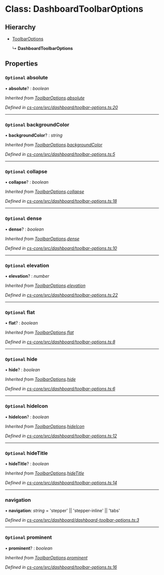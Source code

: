 # Class: DashboardToolbarOptions

## Hierarchy

* [ToolbarOptions](_cs_core_src_dashboard_toolbar_options_.toolbaroptions.md)

  ↳ **DashboardToolbarOptions**

## Properties

### `Optional` absolute

• **absolute**? : *boolean*

*Inherited from [ToolbarOptions](_cs_core_src_dashboard_toolbar_options_.toolbaroptions.md).[absolute](_cs_core_src_dashboard_toolbar_options_.toolbaroptions.md#optional-absolute)*

*Defined in [cs-core/src/dashboard/toolbar-options.ts:20](https://github.com/RichardHovenkamp/csnext/blob/c891e154/packages/cs-core/src/dashboard/toolbar-options.ts#L20)*

___

### `Optional` backgroundColor

• **backgroundColor**? : *string*

*Inherited from [ToolbarOptions](_cs_core_src_dashboard_toolbar_options_.toolbaroptions.md).[backgroundColor](_cs_core_src_dashboard_toolbar_options_.toolbaroptions.md#optional-backgroundcolor)*

*Defined in [cs-core/src/dashboard/toolbar-options.ts:5](https://github.com/RichardHovenkamp/csnext/blob/c891e154/packages/cs-core/src/dashboard/toolbar-options.ts#L5)*

___

### `Optional` collapse

• **collapse**? : *boolean*

*Inherited from [ToolbarOptions](_cs_core_src_dashboard_toolbar_options_.toolbaroptions.md).[collapse](_cs_core_src_dashboard_toolbar_options_.toolbaroptions.md#optional-collapse)*

*Defined in [cs-core/src/dashboard/toolbar-options.ts:18](https://github.com/RichardHovenkamp/csnext/blob/c891e154/packages/cs-core/src/dashboard/toolbar-options.ts#L18)*

___

### `Optional` dense

• **dense**? : *boolean*

*Inherited from [ToolbarOptions](_cs_core_src_dashboard_toolbar_options_.toolbaroptions.md).[dense](_cs_core_src_dashboard_toolbar_options_.toolbaroptions.md#optional-dense)*

*Defined in [cs-core/src/dashboard/toolbar-options.ts:10](https://github.com/RichardHovenkamp/csnext/blob/c891e154/packages/cs-core/src/dashboard/toolbar-options.ts#L10)*

___

### `Optional` elevation

• **elevation**? : *number*

*Inherited from [ToolbarOptions](_cs_core_src_dashboard_toolbar_options_.toolbaroptions.md).[elevation](_cs_core_src_dashboard_toolbar_options_.toolbaroptions.md#optional-elevation)*

*Defined in [cs-core/src/dashboard/toolbar-options.ts:22](https://github.com/RichardHovenkamp/csnext/blob/c891e154/packages/cs-core/src/dashboard/toolbar-options.ts#L22)*

___

### `Optional` flat

• **flat**? : *boolean*

*Inherited from [ToolbarOptions](_cs_core_src_dashboard_toolbar_options_.toolbaroptions.md).[flat](_cs_core_src_dashboard_toolbar_options_.toolbaroptions.md#optional-flat)*

*Defined in [cs-core/src/dashboard/toolbar-options.ts:8](https://github.com/RichardHovenkamp/csnext/blob/c891e154/packages/cs-core/src/dashboard/toolbar-options.ts#L8)*

___

### `Optional` hide

• **hide**? : *boolean*

*Inherited from [ToolbarOptions](_cs_core_src_dashboard_toolbar_options_.toolbaroptions.md).[hide](_cs_core_src_dashboard_toolbar_options_.toolbaroptions.md#optional-hide)*

*Defined in [cs-core/src/dashboard/toolbar-options.ts:6](https://github.com/RichardHovenkamp/csnext/blob/c891e154/packages/cs-core/src/dashboard/toolbar-options.ts#L6)*

___

### `Optional` hideIcon

• **hideIcon**? : *boolean*

*Inherited from [ToolbarOptions](_cs_core_src_dashboard_toolbar_options_.toolbaroptions.md).[hideIcon](_cs_core_src_dashboard_toolbar_options_.toolbaroptions.md#optional-hideicon)*

*Defined in [cs-core/src/dashboard/toolbar-options.ts:12](https://github.com/RichardHovenkamp/csnext/blob/c891e154/packages/cs-core/src/dashboard/toolbar-options.ts#L12)*

___

### `Optional` hideTitle

• **hideTitle**? : *boolean*

*Inherited from [ToolbarOptions](_cs_core_src_dashboard_toolbar_options_.toolbaroptions.md).[hideTitle](_cs_core_src_dashboard_toolbar_options_.toolbaroptions.md#optional-hidetitle)*

*Defined in [cs-core/src/dashboard/toolbar-options.ts:14](https://github.com/RichardHovenkamp/csnext/blob/c891e154/packages/cs-core/src/dashboard/toolbar-options.ts#L14)*

___

###  navigation

• **navigation**: *string* =  'stepper' || 'stepper-inline' || 'tabs'

*Defined in [cs-core/src/dashboard/dashboard-toolbar-options.ts:3](https://github.com/RichardHovenkamp/csnext/blob/c891e154/packages/cs-core/src/dashboard/dashboard-toolbar-options.ts#L3)*

___

### `Optional` prominent

• **prominent**? : *boolean*

*Inherited from [ToolbarOptions](_cs_core_src_dashboard_toolbar_options_.toolbaroptions.md).[prominent](_cs_core_src_dashboard_toolbar_options_.toolbaroptions.md#optional-prominent)*

*Defined in [cs-core/src/dashboard/toolbar-options.ts:16](https://github.com/RichardHovenkamp/csnext/blob/c891e154/packages/cs-core/src/dashboard/toolbar-options.ts#L16)*
